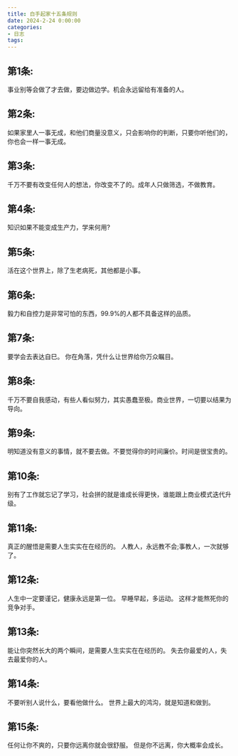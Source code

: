 ```yaml
---
title: 白手起家十五条规则
date: 2024-2-24 0:00:00
categories:
- 日志
tags:
---
```


## 第1条: 
事业别等会做了才去做，要边做边学。机会永远留给有准备的人。

## 第2条: 
如果家里人一事无成，和他们商量没意义，只会影响你的判断，只要你听他们的，你也会一样一事无成。 

## 第3条: 
千万不要有改变任何人的想法，你改变不了的。成年人只做筛选，不做教育。 <!-- more -->

## 第4条: 
知识如果不能变成生产力，学来何用? 

## 第5条: 
活在这个世界上，除了生老病死，其他都是小事。

## 第6条: 
毅力和自控力是非常可怕的东西，99.9%的人都不具备这样的品质。

## 第7条: 
要学会去表达自巳。 
你在角落，凭什么让世界给你万众瞩目。 

## 第8条: 
千万不要自我感动，有些人看似努力，其实愚蠢至极。商业世界，一切要以结果为导向。 

## 第9条: 
明知道没有意义的事情，就不要去做。不要觉得你的时间廉价。时间是很宝贵的。 

## 第10条: 
别有了工作就忘记了学习，社会拼的就是谁成长得更快，谁能跟上商业模式迭代升级。 

## 第11条: 
真正的醒悟是需要人生实实在在经历的。 
人教人，永远教不会;事教人，一次就够了。

## 第12条: 
人生中一定要谨记，健康永远是第一位。 
早睡早起，多运动。 
这样才能熬死你的竞争对手。 

## 第13条: 
能让你突然长大的两个瞬间，是需要人生实实在在经历的。 
失去你最爱的人，失去最爱你的人。

## 第14条: 
不要听别人说什么，要看他做什么。 
世界上最大的鸿沟，就是知道和做到。 

## 第15条: 
任何让你不爽的，只要你远离你就会很舒服。 
但是你不远离，你大概率会成长。
